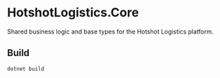 # HotshotLogistics.Core

Shared business logic and base types for the Hotshot Logistics platform.

## Build

```bash
dotnet build
```

